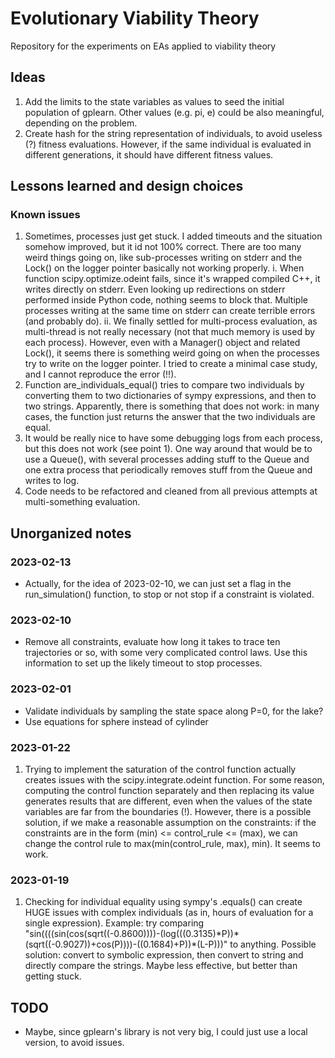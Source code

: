 # Evolutionary Viability Theory
Repository for the experiments on EAs applied to viability theory

## Ideas
1. Add the limits to the state variables as values to seed the initial population of gplearn. Other values (e.g. pi, e) could be also meaningful, depending on the problem.
2. Create hash for the string representation of individuals, to avoid useless (?) fitness evaluations. However, if the same individual is evaluated in different generations, it should have different fitness values.

## Lessons learned and design choices

### Known issues
1. Sometimes, processes just get stuck. I added timeouts and the situation somehow improved, but it id not 100% correct. There are too many weird things going on, like sub-processes writing on stderr and the Lock() on the logger pointer basically not working properly.
    i. When function scipy.optimize.odeint fails, since it's wrapped compiled C++, it writes directly on stderr. Even looking up redirections on stderr performed inside Python code, nothing seems to block that. Multiple processes writing at the same time on stderr can create terrible errors (and probably do).
    ii. We finally settled for multi-process evaluation, as multi-thread is not really necessary (not that much memory is used by each process). However, even with a Manager() object and related Lock(), it seems there is something weird going on when the processes try to write on the logger pointer. I tried to create a minimal case study, and I cannot reproduce the error (!!).
2. Function are\_individuals\_equal() tries to compare two individuals by converting them to two dictionaries of sympy expressions, and then to two strings. Apparently, there is something that does not work: in many cases, the function just returns the answer that the two individuals are equal.
3. It would be really nice to have some debugging logs from each process, but this does not work (see point 1). One way around that would be to use a Queue(), with several processes adding stuff to the Queue and one extra process that periodically removes stuff from the Queue and writes to log.
4. Code needs to be refactored and cleaned from all previous attempts at multi-something evaluation.

## Unorganized notes

### 2023-02-13
- Actually, for the idea of 2023-02-10, we can just set a flag in the run\_simulation() function, to stop or not stop if a constraint is violated.  

### 2023-02-10
- Remove all constraints, evaluate how long it takes to trace ten trajectories or so, with some very complicated control laws. Use this information to set up the likely timeout to stop processes.

### 2023-02-01
- Validate individuals by sampling the state space along P=0, for the lake?
- Use equations for sphere instead of cylinder

### 2023-01-22
1. Trying to implement the saturation of the control function actually creates issues with the scipy.integrate.odeint function. For some reason, computing the control function separately and then replacing its value generates results that are different, even when the values of the state variables are far from the boundaries (!). However, there is a possible solution, if we make a reasonable assumption on the constraints: if the constraints are in the form (min) <= control\_rule <= (max), we can change the control rule to max(min(control\_rule, max), min). It seems to work.

### 2023-01-19
1. Checking for individual equality using sympy's .equals() can create HUGE issues with complex individuals (as in, hours of evaluation for a single expression). Example: try comparing "sin((((sin(cos(sqrt((-0.8600))))-(log(((0.3135)\*P))\*(sqrt((-0.9027))+cos(P))))-((0.1684)+P))\*(L-P)))" to anything. Possible solution: convert to symbolic expression, then convert to string and directly compare the strings. Maybe less effective, but better than getting stuck.

## TODO
- Maybe, since gplearn's library is not very big, I could just use a local version, to avoid issues.
